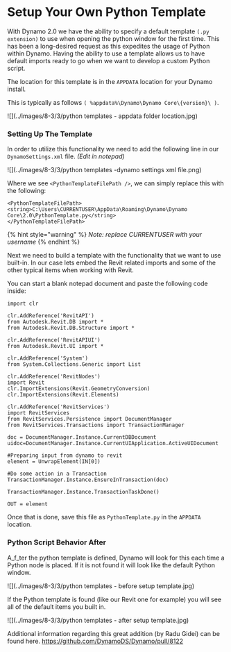 # Setup Your Own Python Template

With Dynamo 2.0 we have the ability to specify a default template `(.py extension)` to use when opening the python window for the first time. This has been a long-desired request as this expedites the usage of Python within Dynamo. Having the ability to use a template allows us to have default imports ready to go when we want to develop a custom Python script.

The location for this template is in the `APPDATA` location for your Dynamo install.

This is typically as follows `( %appdata%\Dynamo\Dynamo Core\{version}\ )`.

![](../images/8-3/3/python templates - appdata folder location.jpg)

### Setting Up The Template

In order to utilize this functionality we need to add the following line in our `DynamoSettings.xml` file. _(Edit in notepad)_

![](../images/8-3/3/python templates -dynamo settings xml file.png)

Where we see `<PythonTemplateFilePath />`, we can simply replace this with the following:

```
<PythonTemplateFilePath>
<string>C:\Users\CURRENTUSER\AppData\Roaming\Dynamo\Dynamo Core\2.0\PythonTemplate.py</string>
</PythonTemplateFilePath>
```

{% hint style="warning" %}
_Note: replace CURRENTUSER with your username_
{% endhint %}

Next we need to build a template with the functionality that we want to use built-in. In our case lets embed the Revit related imports and some of the other typical items when working with Revit.

You can start a blank notepad document and paste the following code inside:

```
import clr

clr.AddReference('RevitAPI')
from Autodesk.Revit.DB import *
from Autodesk.Revit.DB.Structure import *

clr.AddReference('RevitAPIUI')
from Autodesk.Revit.UI import *

clr.AddReference('System')
from System.Collections.Generic import List

clr.AddReference('RevitNodes')
import Revit
clr.ImportExtensions(Revit.GeometryConversion)
clr.ImportExtensions(Revit.Elements)

clr.AddReference('RevitServices')
import RevitServices
from RevitServices.Persistence import DocumentManager
from RevitServices.Transactions import TransactionManager

doc = DocumentManager.Instance.CurrentDBDocument
uidoc=DocumentManager.Instance.CurrentUIApplication.ActiveUIDocument

#Preparing input from dynamo to revit
element = UnwrapElement(IN[0])

#Do some action in a Transaction
TransactionManager.Instance.EnsureInTransaction(doc)

TransactionManager.Instance.TransactionTaskDone()

OUT = element
```

Once that is done, save this file as `PythonTemplate.py` in the `APPDATA` location.

### Python Script Behavior After

A\_f\_ter the python template is defined, Dynamo will look for this each time a Python node is placed. If it is not found it will look like the default Python window.

![](../images/8-3/3/python templates - before setup template.jpg)

If the Python template is found (like our Revit one for example) you will see all of the default items you built in.

![](../images/8-3/3/python templates - after setup template.jpg)

Additional information regarding this great addition (by Radu Gidei) can be found here. https://github.com/DynamoDS/Dynamo/pull/8122
